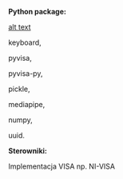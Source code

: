 **Python package:**


[alt text](https://github.com/rolf213/py-scope-control/blob/dev-coupling/projectimg.png?raw=true)


keyboard,

pyvisa,

pyvisa-py,

pickle,

mediapipe,

numpy,

uuid.

**Sterowniki:**

Implementacja VISA np. NI-VISA
